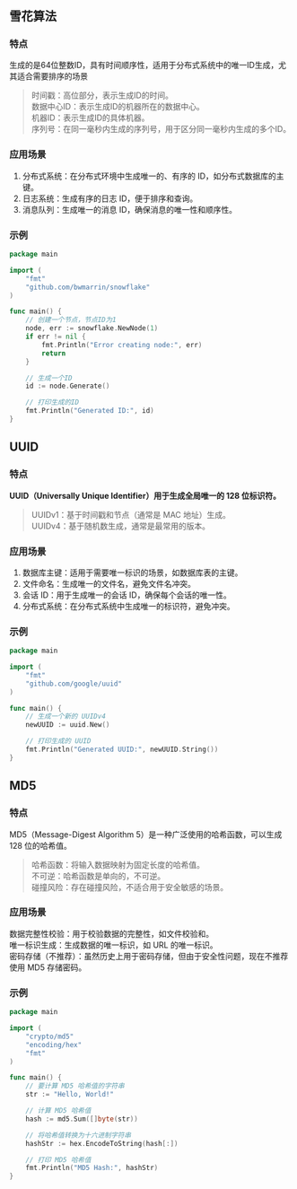 #

## 雪花算法
### 特点
生成的是64位整数ID，具有时间顺序性，适用于分布式系统中的唯一ID生成，尤其适合需要排序的场景
> 时间戳：高位部分，表示生成ID的时间。  
> 数据中心ID：表示生成ID的机器所在的数据中心。  
> 机器ID：表示生成ID的具体机器。  
> 序列号：在同一毫秒内生成的序列号，用于区分同一毫秒内生成的多个ID。  
### 应用场景
1. 分布式系统：在分布式环境中生成唯一的、有序的 ID，如分布式数据库的主键。
2. 日志系统：生成有序的日志 ID，便于排序和查询。
3. 消息队列：生成唯一的消息 ID，确保消息的唯一性和顺序性。
### 示例
```go
package main

import (
    "fmt"
    "github.com/bwmarrin/snowflake"
)

func main() {
    // 创建一个节点，节点ID为1
    node, err := snowflake.NewNode(1)
    if err != nil {
        fmt.Println("Error creating node:", err)
        return
    }

    // 生成一个ID
    id := node.Generate()

    // 打印生成的ID
    fmt.Println("Generated ID:", id)
}
```
## UUID
### 特点
**UUID（Universally Unique Identifier）用于生成全局唯一的 128 位标识符。**  
> UUIDv1：基于时间戳和节点（通常是 MAC 地址）生成。  
UUIDv4：基于随机数生成，通常是最常用的版本。  
### 应用场景
1. 数据库主键：适用于需要唯一标识的场景，如数据库表的主键。
2. 文件命名：生成唯一的文件名，避免文件名冲突。
3. 会话 ID：用于生成唯一的会话 ID，确保每个会话的唯一性。
4. 分布式系统：在分布式系统中生成唯一的标识符，避免冲突。
### 示例
```go
package main

import (
    "fmt"
    "github.com/google/uuid"
)

func main() {
    // 生成一个新的 UUIDv4
    newUUID := uuid.New()

    // 打印生成的 UUID
    fmt.Println("Generated UUID:", newUUID.String())
}
```
## MD5
### 特点
MD5（Message-Digest Algorithm 5）是一种广泛使用的哈希函数，可以生成 128 位的哈希值。
> 哈希函数：将输入数据映射为固定长度的哈希值。  
不可逆：哈希函数是单向的，不可逆。  
碰撞风险：存在碰撞风险，不适合用于安全敏感的场景。  
### 应用场景
数据完整性校验：用于校验数据的完整性，如文件校验和。  
唯一标识生成：生成数据的唯一标识，如 URL 的唯一标识。  
密码存储（不推荐）：虽然历史上用于密码存储，但由于安全性问题，现在不推荐使用 MD5 存储密码。  
### 示例
```go
package main

import (
    "crypto/md5"
    "encoding/hex"
    "fmt"
)

func main() {
    // 要计算 MD5 哈希值的字符串
    str := "Hello, World!"

    // 计算 MD5 哈希值
    hash := md5.Sum([]byte(str))

    // 将哈希值转换为十六进制字符串
    hashStr := hex.EncodeToString(hash[:])

    // 打印 MD5 哈希值
    fmt.Println("MD5 Hash:", hashStr)
}
```